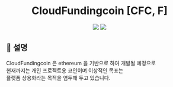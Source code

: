 <h1 align="center">CloudFundingcoin [CFC, F]</h1>
<div align="center">
  <img src="https://img.shields.io/badge/funny-coin-brightgreen" />
  <img src="https://img.shields.io/badge/make-joy-blue"/>
</div>
<div>
  <h2>🏁 설명</h2>
  <p>
    CloudFundingcoin 은  ethereum 을 기반으로 하여 개발될 예정으로 <br>
    현재까지는 개인 프로젝트용 코인이며 이상적인 목표는<br>
    플랫폼 상용화라는 목적을 염두해 두고 있습니다.
  </p>
</div>
